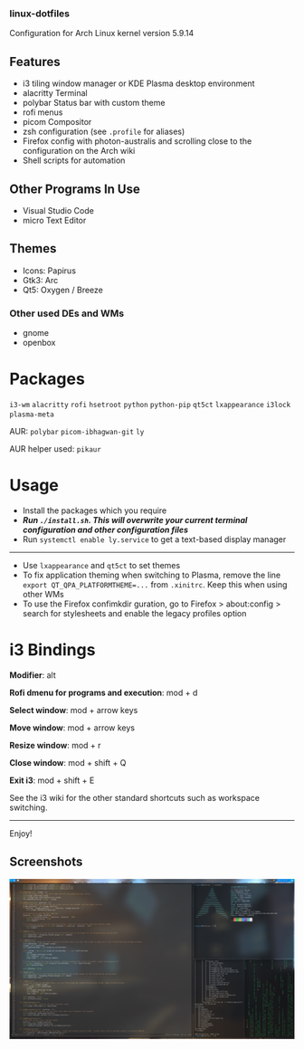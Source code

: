 ### linux-dotfiles
Configuration for Arch Linux kernel version 5.9.14

## Features
- i3 tiling window manager or KDE Plasma desktop environment
- alacritty Terminal
- polybar Status bar with custom theme
- rofi menus
- picom Compositor
- zsh configuration (see `.profile` for aliases)
- Firefox config with photon-australis and scrolling close to the configuration on the Arch wiki
- Shell scripts for automation

## Other Programs In Use
- Visual Studio Code
- micro Text Editor

## Themes
- Icons: Papirus
- Gtk3: Arc
- Qt5: Oxygen / Breeze

### Other used DEs and WMs
- gnome
- openbox

# Packages
`i3-wm` `alacritty` `rofi` `hsetroot` `python` `python-pip` `qt5ct` `lxappearance` `i3lock` `plasma-meta`

AUR: `polybar` `picom-ibhagwan-git` `ly`

AUR helper used: `pikaur`

# Usage
- Install the packages which you require
- ***Run `./install.sh`. This will overwrite your current terminal configuration and other configuration files***
- Run `systemctl enable ly.service` to get a text-based display manager
____

- Use `lxappearance` and `qt5ct` to set themes
- To fix application theming when switching to Plasma, remove the line `export QT_QPA_PLATFORMTHEME=...` from `.xinitrc`. Keep this when using other WMs
- To use the Firefox confimkdir guration, go to Firefox > about:config > search for stylesheets and enable the legacy profiles option

# i3 Bindings

**Modifier**: alt

**Rofi dmenu for programs and execution**: mod + d

**Select window**: mod + arrow keys

**Move window**: mod + arrow keys

**Resize window**: mod + r

**Close window**: mod + shift + Q

**Exit i3**: mod + shift + E

See the i3 wiki for the other standard shortcuts such as workspace switching.
____

Enjoy!

## Screenshots

![i3](screenshots/i3_1.png)
